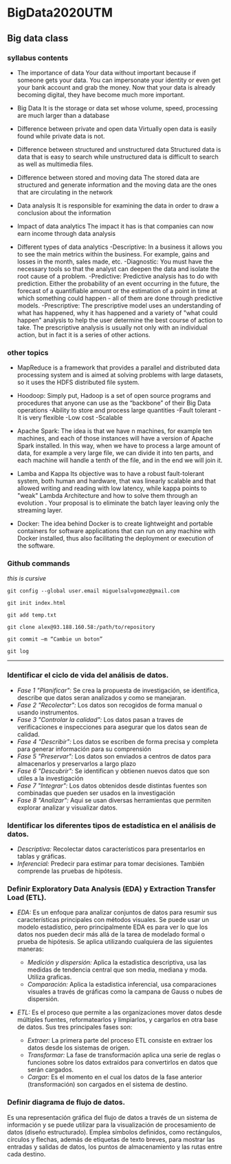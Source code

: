 # BigData2020UTM

## Big data class

### syllabus contents
* The importance of data
Your data without important because if someone gets your data. You can impersonate your identity or even get your bank account and grab the money. Now that your data is already becoming digital, they have become much more important.

* Big Data
It is the storage or data set whose volume, speed, processing are much larger than a database

* Difference between private and open data
Virtually open data is easily found while private data is not.

* Difference between structured and unstructured data
Structured data is data that is easy to search while unstructured data is difficult to search as well as multimedia files.

* Difference between stored and moving data
The stored data are structured and generate information and the moving data are the ones that are circulating in the network

* Data analysis
It is responsible for examining the data in order to draw a conclusion about the information

* Impact of data analytics
The impact it has is that companies can now earn income through data analysis

* Different types of data analytics
-Descriptive: In a business it allows you to see the main metrics within the business. For example, gains and losses in the month, sales made, etc.
-Diagnostic: You must have the necessary tools so that the analyst can deepen the data and isolate the root cause of a problem.
-Predictive: Predictive analysis has to do with prediction. Either the probability of an event occurring in the future, the forecast of a quantifiable amount or the estimation of a point in time at which something could happen - all of them are done through predictive models.
-Prescriptive: The prescriptive model uses an understanding of what has happened, why it has happened and a variety of "what could happen" analysis to help the user determine the best course of action to take. The prescriptive analysis is usually not only with an individual action, but in fact it is a series of other actions.

### other topics

* MapReduce is a framework that provides a parallel and distributed data processing system and is aimed at solving problems with large datasets, so it uses the HDFS distributed file system.

* Hoodoop: Simply put, Hadoop is a set of open source programs and procedures that anyone can use as the “backbone” of their Big Data operations
-Ability to store and process large quantities
-Fault tolerant
-It is very flexible
-Low cost
-Scalable

* Apache Spark: The idea is that we have n machines, for example ten machines, and each of those instances will have a version of Apache Spark installed. In this way, when we have to process a large amount of data, for example a very large file, we can divide it into ten parts, and each machine will handle a tenth of the file, and in the end we will join it.

* Lamba and Kappa
Its objective was to have a robust fault-tolerant system, both human and hardware, that was linearly scalable and that allowed writing and reading with low latency, while kappa points to "weak" Lambda Architecture and how to solve them through an evolution . Your proposal is to eliminate the batch layer leaving only the streaming layer.

* Docker: The idea behind Docker is to create lightweight and portable containers for software applications that can run on any machine with Docker installed, thus also facilitating the deployment or execution of the software.

### Github commands

_this is cursive_


```
git config --global user.email miguelsalvgomez@gmail.com

git init index.html

git add temp.txt

git clone alex@93.188.160.58:/path/to/repository

git commit –m “Cambie un boton”

git log

```
-----------------------------------------------------------------------------------------------------------------
### Identificar el ciclo de vida del análisis de datos.

* *Fase 1 "Planificar":* Se crea la propuesta de investigación, se identifica, describe que datos seran analizados y como se 
manejaran.
* *Fase 2 "Recolectar":* Los datos son recogidos de forma manual o usando instrumentos.
* *Fase 3 "Controlar la calidad":* Los datos pasan a traves de verificaciones e inspecciones para asegurar que los datos sean de 
calidad.
* *Fase 4 "Describir":* Los datos se escriben de forma precisa y completa para generar información para su comprensión
* *Fase 5 "Preservar":* Los datos son enviados a centros de datos para almacenarlos y preservarlos a largo plazo
* *Fase 6 "Descubrir":* Se identifican y obtienen nuevos datos que son utiles a la investigación
* *Fase 7 "Integrar":* Los datos obtenidos desde distintas fuentes son combinadas que pueden ser usados en la investigación
* *Fase 8 "Analizar":* Aqui se usan diversas herramientas que permiten explorar analizar  y visualizar datos.

### Identificar los diferentes tipos de estadística en el análisis de datos.

* *Descriptiva:* Recolectar datos característicos para presentarlos en tablas y gráficas. 
* *Inferencial:* Predecir para estimar para tomar decisiones. También comprende las pruebas de hipótesis.

### Definir Exploratory Data Analysis (EDA) y Extraction Transfer Load (ETL).

* *EDA:* Es un enfoque para analizar conjuntos de datos para resumir sus características principales con métodos visuales. Se 
puede usar un modelo estadístico, pero principalmente EDA es para ver lo que los datos nos pueden decir más allá de la tarea de 
modelado formal o prueba de hipótesis. Se aplica utilizando cualquiera de las siguientes maneras:
  - *Medición y dispersión:* Aplica la estadistica descriptiva, usa las medidas de tendencia central que son media, mediana y moda. 
Utiliza graficas.
  - *Comparación:* Aplica la estadistica inferencial, usa comparaciones visuales a través de gráficas como la campana de Gauss o 
nubes de dispersión.

* *ETL:* Es el proceso que permite a las organizaciones mover datos desde múltiples fuentes, reformatearlos y limpiarlos, y 
cargarlos en otra base de datos. Sus tres principales fases son:
  - *Extraer:* La primera parte del proceso ETL consiste en extraer los datos desde los sistemas de origen.
  - *Transformar:* La fase de transformación aplica una serie de reglas o funciones sobre los datos extraídos para convertirlos 
  en datos que serán cargados. 
  - *Cargar:* Es el momento en el cual los datos de la fase anterior (transformación) son cargados en el sistema de destino. 

### Definir diagrama de flujo de datos.

Es una representación gráfica del flujo de datos a través de un sistema de información y se puede utilizar para la visualización 
de procesamiento de datos (diseño estructurado). Emplea símbolos definidos, como rectángulos, círculos y flechas, además de 
etiquetas de texto breves, para mostrar las entradas y salidas de datos, los puntos de almacenamiento y las rutas entre cada 
destino.




